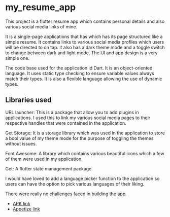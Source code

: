 # my_resume_app

This project is a flutter resume app which contains personal details and also various social media links of mine.

It is a single-page applications that has which has its page structured like a simple resume.
It contains links to various social media profiles which users will be directed to on tap.
it also has a dark theme mode and a toggle switch to change between dark and light mode.
The UI and app design is a very simple one.

The code base used for the application id Dart. It is an object-oriented language. It uses static type checking to ensure variable values always match their types. It is also a flexible language allowing the use of dynamic types.

## Libraries used

URL launcher: This is a package that allow you to add plugins in applications. I used this to link my various social media pages to their respective handles that were contained in the application.

Get Storage: It is a storage library which was used in the application to store a bool value of my theme mode for the purpose of toggling the themes without issues.

Font Awesome: A library which contains various beautiful icons which a few of them were used in my application.

Get: A flutter state management package.


I would have loved to add a language picker function to the application so users can have the option to pick various languages of their liking.

There were really no challenges faced in building the app.

- [APK link](https://drive.google.com/file/d/14aEJNEBFhCDukAlFrqg-Xx-3icZdZ0y3/view?usp=drivesdk)
- [Appetize link](https://appetize.io/app/a65622gykvnuhseo4emukyylta)
